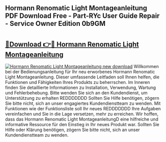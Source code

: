 ## Hormann Renomatic Light Montageanleitung PDF Download Free - Part-RYc User Guide Repair - Service Owner Edition 0b9GM

# <h2><a href="http://df7dw46.blite.top/?on=Hormann+Renomatic+Light+Montageanleitung">🔗Download 👉🔴 Hormann Renomatic Light Montageanleitung</a></h2>

[![Hormann Renomatic Light Montageanleitung new download](https://i.imgur.com/lujVjoI.png)](http://df7dw46.blite.top/?on=Hormann+Renomatic+Light+Montageanleitung)
Willkommen bei der Bedienungsanleitung für Ihr neu erworbenes Hormann Renomatic Light Montageanleitung. Dieser umfassende Leitfaden soll Ihnen helfen, die Funktionen und Fähigkeiten Ihres Produkts zu beherrschen. Im Inneren finden Sie detaillierte Informationen zu Installation, Verwendung, Wartung und Fehlerbehebung. Bitte wenden Sie sich an den Kundendienst, um Unterstützung zu erhalten REDDDDDDD Sollten Sie Hilfe benötigen, zögern Sie bitte nicht, sich an unser engagiertes Kundendienstteam zu wenden. Mit Funktionen wie der Funktionsliste soll Ihr neues REDDDDDDD Ihre Aufgaben vereinfachen und Sie in die Lage versetzen, mehr zu erreichen. Wir hoffen, dass das Hormann Renomatic Light MontageanleitungD eine hilfreiche und informative Ressource für den Einstieg in Ihr neues Produkt war. Sollten Sie Hilfe oder Klärung benötigen, zögern Sie bitte nicht, sich an unser Kundendienstteam zu wenden.
